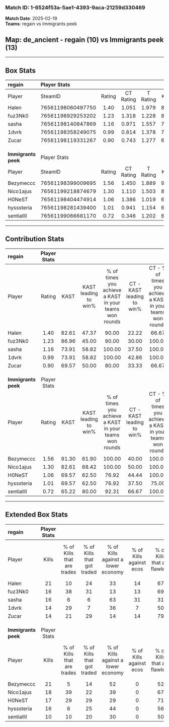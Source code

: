 ### Match ID: 1-6524f53a-5ae1-4393-9aca-21259d330469  
**Match Date**: 2025-02-19  
**Teams**: regain vs Immigrants peek  

## **Map**: de_ancient - regain (10) vs Immigrants peek (13)  
---  

## Box Stats  

| **regain**          | Player Stats      |        |           |          |       |       |       |         |        |      |     |
| :- | :- | :-: | :-: | :-: | :-: | :-: | :-: | :-: | :-: | :-: | :-: |
| Player              | SteamID           | Rating | CT Rating | T Rating | KAST  |  ADR  | Kills | Assists | Deaths | K/D  | HS% |
| Halen               | 76561198060497750 |  1.40  |   1.051   |  1.979   | 82.61 | 87.2  |  21   |    3    |   15   | 1.40 | 52  |
| fuz3Nk0             | 76561198929253202 |  1.23  |   1.318   |  1.228   | 86.96 | 83.7  |  16   |    7    |   16   | 1.00 | 62  |
| sasha               | 76561198140847869 |  1.16  |   0.971   |  1.557   | 73.91 | 87.8  |  16   |   10    |   16   | 1.00 | 37  |
| 1dvrk               | 76561198358249075 |  0.99  |   0.814   |  1.378   | 73.91 | 66.6  |  14   |    5    |   16   | 0.88 | 50  |
| Zucar               | 76561198119331267 |  0.90  |   0.743   |  1.277   | 69.57 | 73.2  |  14   |    3    |   19   | 0.74 | 50  |
|                     |                   |        |           |          |       |       |       |         |        |      |     |
|                     |                   |        |           |          |       |       |       |         |        |      |     |
|                     |                   |        |           |          |       |       |       |         |        |      |     |
| **Immigrants peek** | Player Stats      |        |           |          |       |       |       |         |        |      |     |
| Player              | SteamID           | Rating | CT Rating | T Rating | KAST  |  ADR  | Kills | Assists | Deaths | K/D  | HS% |
| Bezymeccc           | 76561198399009695 |  1.56  |   1.450   |  1.889   | 91.30 | 111.4 |  21   |   13    |   16   | 1.31 | 61  |
| Nico1ajus           | 76561199218874679 |  1.30  |   1.110   |  1.503   | 82.61 | 70.1  |  18   |    3    |   12   | 1.50 | 50  |
| H0NeST              | 76561198404474914 |  1.06  |   1.386   |  1.019   | 69.57 | 82.5  |  17   |    6    |   19   | 0.89 | 76  |
| hysssteria          | 76561198281439400 |  1.01  |   0.941   |  1.154   | 69.57 | 78.0  |  16   |    6    |   19   | 0.84 | 56  |
| sentiallll          | 76561199066681170 |  0.72  |   0.346   |  1.202   | 65.22 | 43.3  |  10   |    4    |   15   | 0.67 | 70  |
---  

## Contribution Stats  

| **regain**          | Player Stats |       |                      |                                                        |                           |                                                             |                          |                                                            |
| :- | :-: | :-: | :-: | :-: | :-: | :-: | :-: | :-: |
| Player              |    Rating    | KAST  | KAST leading to win% | % of times you achieve a KAST in your teams won rounds | CT - KAST leading to win% | CT - % of times you achieve a KAST in your teams won rounds | T - KAST leading to win% | T - % of times you achieve a KAST in your teams won rounds |
| Halen               |     1.40     | 82.61 |        47.37         |                         90.00                          |           22.22           |                            66.67                            |          70.00           |                           100.00                           |
| fuz3Nk0             |     1.23     | 86.96 |        45.00         |                         90.00                          |           30.00           |                           100.00                            |          60.00           |                           85.71                            |
| sasha               |     1.16     | 73.91 |        58.82         |                         100.00                         |           37.50           |                           100.00                            |          77.78           |                           100.00                           |
| 1dvrk               |     0.99     | 73.91 |        58.82         |                         100.00                         |           42.86           |                           100.00                            |          70.00           |                           100.00                           |
| Zucar               |     0.90     | 69.57 |        50.00         |                         80.00                          |           33.33           |                            66.67                            |          60.00           |                           85.71                            |
|                     |              |       |                      |                                                        |                           |                                                             |                          |                                                            |
|                     |              |       |                      |                                                        |                           |                                                             |                          |                                                            |
|                     |              |       |                      |                                                        |                           |                                                             |                          |                                                            |
| **Immigrants peek** | Player Stats |       |                      |                                                        |                           |                                                             |                          |                                                            |
| Player              |    Rating    | KAST  | KAST leading to win% | % of times you achieve a KAST in your teams won rounds | CT - KAST leading to win% | CT - % of times you achieve a KAST in your teams won rounds | T - KAST leading to win% | T - % of times you achieve a KAST in your teams won rounds |
| Bezymeccc           |     1.56     | 91.30 |        61.90         |                         100.00                         |           40.00           |                           100.00                            |          81.82           |                           100.00                           |
| Nico1ajus           |     1.30     | 82.61 |        68.42         |                         100.00                         |           50.00           |                           100.00                            |          81.82           |                           100.00                           |
| H0NeST              |     1.06     | 69.57 |        62.50         |                         76.92                          |           44.44           |                           100.00                            |          85.71           |                           66.67                            |
| hysssteria          |     1.01     | 69.57 |        62.50         |                         76.92                          |           37.50           |                            75.00                            |          87.50           |                           77.78                            |
| sentiallll          |     0.72     | 65.22 |        80.00         |                         92.31                          |           66.67           |                           100.00                            |          88.89           |                           88.89                            |
---  

## Extended Box Stats  

| **regain**          | Player Stats |                            |                            |                                    |                         |                              |                                 |        |                             |                                     |                          |                               |                            |
| :- | :-: | :-: | :-: | :-: | :-: | :-: | :-: | :-: | :-: | :-: | :-: | :-: | :-: |
| Player              |    Kills     | % of Kills that are trades | % of Kills that got traded | % of Kills against a lower economy | % of Kills against ecos | % of Kills that are flawless | % of Kills that are close duels | Deaths | % of Deaths that get traded | % of Deaths against a lower economy | % of Deaths against ecos | % of Deaths that are flawless | % of Deaths that are close |
| Halen               |      21      |             10             |             24             |                 33                 |           14            |              67              |                5                |   15   |             27              |                  7                  |            0             |              60               |             7              |
| fuz3Nk0             |      16      |             38             |             31             |                 13                 |           13            |              69              |                6                |   16   |             13              |                 19                  |            6             |              63               |             13             |
| sasha               |      16      |             6              |             6              |                 63                 |           31            |              31              |                0                |   16   |             25              |                  6                  |            0             |              63               |             0              |
| 1dvrk               |      14      |             29             |             7              |                 36                 |            7            |              50              |                7                |   16   |             25              |                 13                  |            0             |              50               |             6              |
| Zucar               |      14      |             21             |             29             |                 14                 |           14            |              79              |                0                |   19   |             21              |                 21                  |            5             |              58               |             5              |
|                     |              |                            |                            |                                    |                         |                              |                                 |        |                             |                                     |                          |                               |                            |
|                     |              |                            |                            |                                    |                         |                              |                                 |        |                             |                                     |                          |                               |                            |
|                     |              |                            |                            |                                    |                         |                              |                                 |        |                             |                                     |                          |                               |                            |
| **Immigrants peek** | Player Stats |                            |                            |                                    |                         |                              |                                 |        |                             |                                     |                          |                               |                            |
| Player              |    Kills     | % of Kills that are trades | % of Kills that got traded | % of Kills against a lower economy | % of Kills against ecos | % of Kills that are flawless | % of Kills that are close duels | Deaths | % of Deaths that get traded | % of Deaths against a lower economy | % of Deaths against ecos | % of Deaths that are flawless | % of Deaths that are close |
| Bezymeccc           |      21      |             5              |             14             |                 52                 |            0            |              52              |               10                |   16   |             31              |                 19                  |            0             |              31               |             6              |
| Nico1ajus           |      18      |             39             |             22             |                 39                 |            0            |              67              |                6                |   12   |              8              |                 42                  |            8             |              75               |             0              |
| H0NeST              |      17      |             29             |             29             |                 29                 |            0            |              71              |                0                |   19   |             26              |                 37                  |            0             |              63               |             0              |
| hysssteria          |      16      |             6              |             25             |                 44                 |            0            |              56              |                6                |   19   |             11              |                 32                  |            0             |              63               |             5              |
| sentiallll          |      10      |             10             |             20             |                 30                 |            0            |              50              |               10                |   15   |             20              |                 20                  |            0             |              80               |             7              |
